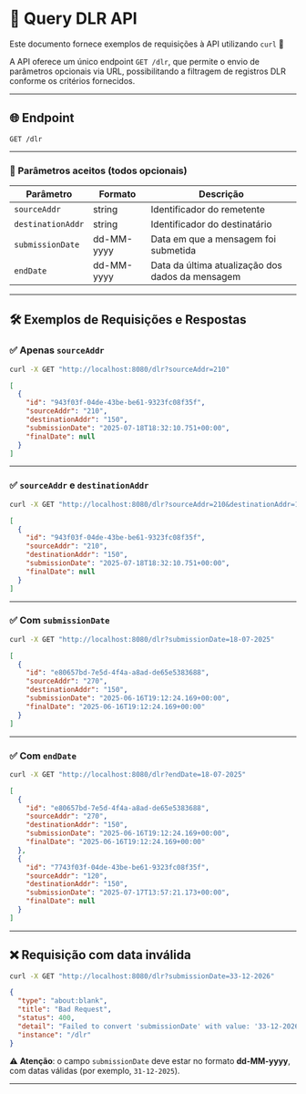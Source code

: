 # 📡 Query DLR API

Este documento fornece exemplos de requisições à API utilizando `curl` 🚀

A API oferece um único endpoint `GET /dlr`, que permite o envio de parâmetros opcionais via URL, possibilitando a filtragem de registros DLR conforme os critérios fornecidos.

---

## 🌐 Endpoint

```
GET /dlr
```

---

### 📝 Parâmetros aceitos (todos opcionais)

| Parâmetro         | Formato    | Descrição                                                        |
|-------------------|------------|------------------------------------------------------------------|
| `sourceAddr`      | string     | Identificador do remetente                                       |
| `destinationAddr` | string     | Identificador do destinatário                                    |
| `submissionDate`  | dd-MM-yyyy | Data em que a mensagem foi submetida                             |
| `endDate`         | dd-MM-yyyy | Data da última atualização dos dados da mensagem                 |

---

## 🛠️ Exemplos de Requisições e Respostas

### ✅ Apenas `sourceAddr`
```bash
curl -X GET "http://localhost:8080/dlr?sourceAddr=210"
```

```json
[
  {
    "id": "943f03f-04de-43be-be61-9323fc08f35f",
    "sourceAddr": "210",
    "destinationAddr": "150",
    "submissionDate": "2025-07-18T18:32:10.751+00:00",
    "finalDate": null
  }
]
```

---

### ✅ `sourceAddr` e `destinationAddr`
```bash
curl -X GET "http://localhost:8080/dlr?sourceAddr=210&destinationAddr=150"
```

```json
[
  {
    "id": "943f03f-04de-43be-be61-9323fc08f35f",
    "sourceAddr": "210",
    "destinationAddr": "150",
    "submissionDate": "2025-07-18T18:32:10.751+00:00",
    "finalDate": null
  }
]
```

---

### ✅ Com `submissionDate`
```bash
curl -X GET "http://localhost:8080/dlr?submissionDate=18-07-2025"
```

```json
[
  {
    "id": "e80657bd-7e5d-4f4a-a8ad-de65e5383688",
    "sourceAddr": "270",
    "destinationAddr": "150",
    "submissionDate": "2025-06-16T19:12:24.169+00:00",
    "finalDate": "2025-06-16T19:12:24.169+00:00"
  }
]
```

---

### ✅ Com `endDate`
```bash
curl -X GET "http://localhost:8080/dlr?endDate=18-07-2025"
```

```json
[
  {
    "id": "e80657bd-7e5d-4f4a-a8ad-de65e5383688",
    "sourceAddr": "270",
    "destinationAddr": "150",
    "submissionDate": "2025-06-16T19:12:24.169+00:00",
    "finalDate": "2025-06-16T19:12:24.169+00:00"
  },
  {
    "id": "7743f03f-04de-43be-be61-9323fc08f35f",
    "sourceAddr": "120",
    "destinationAddr": "150",
    "submissionDate": "2025-07-17T13:57:21.173+00:00",
    "finalDate": null
  }
]
```

---

## ❌ Requisição com data inválida

```bash
curl -X GET "http://localhost:8080/dlr?submissionDate=33-12-2026"
```

```json
{
  "type": "about:blank",
  "title": "Bad Request",
  "status": 400,
  "detail": "Failed to convert 'submissionDate' with value: '33-12-2026'",
  "instance": "/dlr"
}
```

⚠️ **Atenção**: o campo `submissionDate` deve estar no formato **dd-MM-yyyy**, com datas válidas (por exemplo, `31-12-2025`).

---